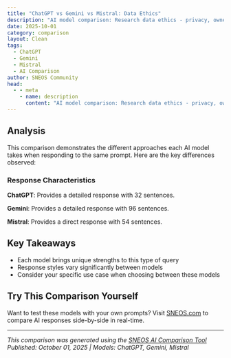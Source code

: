 ```yaml
---
title: "ChatGPT vs Gemini vs Mistral: Data Ethics"
description: "AI model comparison: Research data ethics - privacy, ownership, sharing responsibilities..."
date: 2025-10-01
category: comparison
layout: Clean
tags:
  - ChatGPT
  - Gemini
  - Mistral
  - AI Comparison
author: SNEOS Community
head:
  - - meta
    - name: description
      content: "AI model comparison: Research data ethics - privacy, ownership, sharing responsibilities..."
---
```


<ChatComparison
  title="ChatGPT vs Gemini vs Mistral: Data Ethics"
  prompt="Research data ethics - privacy, ownership, sharing responsibilities"
  :responses='{
    "ChatGPT": "Certainly! Here\u2019s an overview of key aspects of **research data ethics** focusing on **privacy, ownership, and sharing responsibilities**:\n\n### 1. Privacy in Research Data\n- **Definition**: Privacy concerns the protection of personal information that can identify individuals directly or indirectly.\n- **Importance**: Researchers must safeguard participants\u0027 sensitive data to prevent harm, discrimination, or misuse.\n- **Key Practices**:\n  - **Informed Consent**: Participants should be informed about what data is collected, how it will be used, and who will access it.\n  - **Anonymization/Pseudonymization**: De-identifying data to protect identities.\n  - **Data Minimization**: Collecting only the data necessary for the research purpose.\n  - **Secure Data Storage**: Using encryption, secure servers, and access controls.\n  - **Compliance with Laws**: Abiding by regulations like GDPR (EU), HIPAA (US), or other local data protection laws.\n\n### 2. Ownership of Research Data\n- **Definition**: Ownership refers to the rights and responsibilities associated with controlling and managing the data.\n- **Stakeholders**:\n  - **Researchers**: Often generate and manage data, have control over its initial handling.\n  - **Institutions**: Universities or research bodies may claim ownership or stewardship.\n  - **Participants**: Have ethical claims and rights over their personal data.\n  - **Funders**: May impose conditions regarding data ownership and access.\n- **Considerations**:\n  - Clarifying ownership in research agreements/contracts.\n  - Recognizing participants\u2019 rights to privacy and possibly to their own data.\n  - Institutional policies often govern data ownership, especially when using institutional resources.\n\n### 3. Sharing Responsibilities in Research Data\n- **Data Sharing** is critical for transparency, reproducibility, and advancing science, but must balance ethical concerns.\n- **Responsibilities include**:\n  - **Ensuring Privacy**: Sharing data without compromising confidentiality.\n  - **Obtaining Consent for Sharing**: Participants should be informed if data will be shared beyond the original research team.\n  - **Data Management Plans (DMPs)**: Detail how data will be handled, shared, and preserved.\n  - **Respecting Intellectual Property**: Acknowledge data creators and respect use restrictions.\n  - **Open Access vs Restricted Access**: Deciding when data can be fully open or require controlled access to protect privacy.\n  - **Accountability**: Researchers responsible for proper data handling throughout the research lifecycle.\n\n### Ethical Frameworks and Guidelines\n- **The Belmont Report**: Ethical principles for human subjects research\u2014respect for persons, beneficence, and justice.\n- **FAIR Principles**: For data management: Findable, Accessible, Interoperable, and Reusable.\n- **OECD Principles on Research Data**: Encourage open sharing while respecting privacy and intellectual property.\n\n### Summary\nEthical research data practices require balancing openness with participants\u2019 privacy rights, clarifying ownership among stakeholders, and responsibly sharing data to advance knowledge. Researchers must follow established guidelines, obtain proper consent, protect data security, and maintain transparency to uphold trust and integrity in research.\n\n---\n\nIf you want, I can provide case studies, specific regulations by region, or tools for ethical data management.",
    "Gemini": "Okay, let\u0027s delve into the crucial topic of data ethics, focusing on privacy, ownership, and sharing responsibilities.  This is a complex and evolving field, so I\u0027ll provide a comprehensive overview with key concepts, considerations, and examples.\n\n**What is Data Ethics?**\n\nData ethics is a branch of ethics that evaluates data practices with the aim of identifying and recommending morally good courses of action.  It encompasses the moral obligations of collecting, generating, using, and disseminating data, with a particular focus on minimizing harm and maximizing benefit to individuals and society.  It considers the societal impact and potential biases that can arise from data-driven technologies.\n\n**Core Principles \u0026 Considerations**\n\n*   **Transparency:**  Being open and honest about how data is collected, used, and shared.  This includes clear communication with individuals about data practices and the potential implications.\n*   **Fairness:**  Ensuring that data practices do not discriminate against individuals or groups based on protected characteristics (e.g., race, gender, religion). Addressing bias in algorithms and data sets is critical.\n*   **Accountability:**  Establishing clear lines of responsibility for data practices.  Organizations should be able to demonstrate that they are taking appropriate steps to protect data and prevent harm.\n*   **Beneficence:**  Striving to use data for good and to maximize benefits for individuals and society.\n*   **Non-Maleficence (Do No Harm):**  Avoiding the use of data in ways that could cause harm, whether physical, psychological, economic, or reputational.\n*   **Respect for Persons:**  Treating individuals as autonomous agents and respecting their rights and dignity.  This includes obtaining informed consent for data collection and use.\n*   **Justice:** Ensuring that the benefits and burdens of data practices are distributed fairly across society.\n\n**I. Privacy**\n\nPrivacy is a fundamental human right and a cornerstone of data ethics.  It concerns the right of individuals to control their personal information and to be free from unwarranted intrusion.\n\n*   **Key Considerations:**\n    *   **Data Minimization:** Collecting only the data that is necessary for a specific purpose.\n    *   **Purpose Limitation:** Using data only for the purpose for which it was collected and disclosed.\n    *   **Data Security:** Protecting data from unauthorized access, use, or disclosure.\n    *   **Anonymization \u0026 Pseudonymization:**  Techniques for reducing the identifiability of data, but with careful consideration of the limitations and potential for re-identification.\n    *   **Informed Consent:**  Obtaining explicit and informed consent from individuals before collecting and using their personal data. Consent should be freely given, specific, informed, and unambiguous.  It should also be easy to withdraw.\n    *   **Data Retention:**  Establishing clear policies for how long data will be retained and when it will be securely deleted.\n    *   **Right to Access, Rectification, and Erasure (Right to be Forgotten):**  Giving individuals the right to access their data, to correct inaccuracies, and to request that their data be deleted.\n*   **Challenges:**\n    *   **Big Data \u0026 Data Aggregation:**  Combining data from multiple sources can reveal sensitive information that would not be apparent from any single source.\n    *   **Inference:**  Drawing conclusions about individuals based on their data, even if the data itself is not explicitly revealing.\n    *   **Algorithmic Bias:**  Algorithms can perpetuate and amplify existing biases, leading to discriminatory outcomes.\n    *   **Surveillance Capitalism:** The economic system centered around the commodification of personal data for profit.\n    *   **The Internet of Things (IoT):**  The proliferation of connected devices raises new privacy concerns as vast amounts of data are collected about individuals\u0027 activities and environments.\n*   **Examples:**\n    *   A social media company collecting data on user activity to target advertising. Ethical considerations include transparency about data collection practices, obtaining informed consent, and protecting user data from unauthorized access.\n    *   A healthcare provider using patient data to improve treatment outcomes. Ethical considerations include protecting patient privacy, obtaining informed consent, and ensuring that data is used fairly and equitably.\n    *   Facial recognition technology used for surveillance.  Ethical concerns arise regarding the potential for mass surveillance, bias in facial recognition algorithms, and the impact on civil liberties.\n\n**II. Data Ownership**\n\nData ownership is a complex and debated issue. It raises questions about who has the right to control, use, and profit from data.\n\n*   **Key Considerations:**\n    *   **Legal Frameworks:**  Current legal frameworks often grant data ownership to the entity that collects or creates the data, but this is not always clear-cut.\n    *   **Individual Rights:**  Individuals have a right to control their personal data, even if they do not technically \u0022own\u0022 it.\n    *   **Data as a Common Resource:**  Some argue that data should be treated as a common resource, with benefits shared by society as a whole.\n    *   **Data Trusts:**  A legal structure where a trustee manages data on behalf of beneficiaries, protecting their interests and ensuring responsible use.\n    *   **Data Cooperatives:**  Organizations owned and controlled by their members, who collectively decide how their data is used.\n*   **Challenges:**\n    *   **Defining \u0022Ownership\u0022:**  What does it mean to \u0022own\u0022 data? Does it mean the right to control its use, to profit from it, or something else?\n    *   **Data Portability:**  The ability of individuals to easily transfer their data from one service provider to another.\n    *   **Data Interoperability:**  The ability of different systems to exchange and use data.\n    *   **Asymmetric Power:**  Large tech companies often have far more power than individuals when it comes to data.\n    *   **The Value of Derived Data:** Who owns the insights and value created from processing and analyzing data?\n*   **Examples:**\n    *   A company collecting data on its customers\u0027 purchasing habits.  The company may argue that it owns the data, but customers may argue that they have a right to control how their data is used.\n    *   A researcher collecting data from human subjects for a scientific study. The researcher has a responsibility to protect the privacy of the subjects and to use the data ethically. The university employing the researcher might have certain ownership rights for the generated dataset.\n    *   Open data initiatives where governments and organizations make data publicly available.  While the data is publicly accessible, there may still be restrictions on its use or redistribution.\n\n**III. Sharing Responsibilities**\n\nData sharing is essential for scientific research, innovation, and public policy. However, it also raises ethical concerns that must be addressed.\n\n*   **Key Considerations:**\n    *   **Data Use Agreements:**  Contracts that specify the terms under which data can be shared and used.\n    *   **Data Governance:**  Establishing policies and procedures for managing data sharing, including access control, security, and compliance with regulations.\n    *   **Data Ethics Review Boards:**  Committees that review data sharing proposals to ensure that they are ethically sound and that privacy is protected.\n    *   **Federated Learning:** A machine learning technique that allows models to be trained on decentralized data without sharing the raw data itself.\n    *   **Differential Privacy:** A technique that adds noise to data to protect the privacy of individuals while still allowing for meaningful analysis.\n    *   **Secure Multi-Party Computation (SMPC):**  A cryptographic technique that allows multiple parties to compute a function on their private data without revealing the data to each other.\n    *   **Data Provenance:**  Tracking the origins and transformations of data to ensure its quality and trustworthiness.\n*   **Challenges:**\n    *   **Balancing Openness and Privacy:**  Finding ways to share data openly while protecting the privacy of individuals.\n    *   **Data Security Risks:**  Protecting data from unauthorized access or breaches during sharing.\n    *   **Data Quality Issues:**  Ensuring that shared data is accurate, complete, and consistent.\n    *   **Data Bias:**  Addressing bias in data that is shared, as this can lead to discriminatory outcomes.\n    *   **Misuse of Shared Data:**  Preventing shared data from being used for unintended or unethical purposes.\n*   **Examples:**\n    *   Researchers sharing medical data to develop new treatments. Ethical considerations include protecting patient privacy, obtaining informed consent, and ensuring that data is used fairly and equitably.\n    *   Government agencies sharing data to improve public services.  Ethical considerations include protecting citizen privacy, ensuring data security, and preventing data from being used for discriminatory purposes.\n    *   Companies sharing data to develop new products and services. Ethical considerations include protecting customer privacy, ensuring data security, and preventing data from being used to exploit or manipulate consumers.\n\n**Regulations and Guidelines**\n\nSeveral regulations and guidelines address data ethics, privacy, and data sharing. Some prominent examples include:\n\n*   **GDPR (General Data Protection Regulation):** The European Union\u0027s data protection law that sets strict rules for the collection, use, and sharing of personal data.\n*   **CCPA (California Consumer Privacy Act):**  A California law that gives consumers more control over their personal information.\n*   **HIPAA (Health Insurance Portability and Accountability Act):**  A US law that protects the privacy of patient health information.\n*   **OECD Privacy Principles:** A set of international guidelines for the protection of privacy.\n*   **FAIR Data Principles (Findable, Accessible, Interoperable, Reusable):** Guidelines for managing and sharing scientific data.\n*   **Various AI ethics frameworks:** Many organizations and governments have developed AI ethics frameworks that address data ethics issues related to artificial intelligence.\n\n**Conclusion**\n\nData ethics is a critical and evolving field.  As data becomes increasingly central to our lives, it is essential to develop ethical frameworks and practices that protect privacy, promote fairness, and ensure that data is used for the benefit of individuals and society.  By carefully considering the ethical implications of data practices, we can harness the power of data while mitigating its risks.  This requires ongoing dialogue, collaboration, and a commitment to responsible data stewardship. Remember to consult with ethicists and legal professionals when making decisions about data practices.\n",
    "Mistral": "Research data ethics is a critical aspect of conducting responsible and trustworthy research. It encompasses several key areas, including privacy, ownership, and sharing responsibilities. Here\u2019s a detailed overview of each:\n\n### Privacy\n1. **Informed Consent**: Ensure that participants are fully informed about the nature of the research, the data being collected, how it will be used, and any potential risks. Obtain explicit consent before collecting data.\n2. **Anonymization and Pseudonymization**: Protect the identity of research participants by anonymizing or pseudonymizing data. Anonymization involves removing all identifiable information, while pseudonymization replaces identifiable information with artificial identifiers.\n3. **Data Security**: Implement robust security measures to protect data from unauthorized access, breaches, and misuse. This includes encryption, secure storage, and access controls.\n4. **Data Minimization**: Collect only the data that is necessary for the research objectives. Avoid collecting unnecessary personal information.\n5. **Transparency**: Be transparent about data collection, storage, and usage practices. Provide clear information to participants about how their data will be handled.\n\n### Ownership\n1. **Intellectual Property**: Determine who owns the data generated from the research. This can include the researchers, the institution, funding agencies, or even the participants themselves. Clear agreements should be established at the outset.\n2. **Data Stewardship**: Establish guidelines for data stewardship, including who is responsible for managing, maintaining, and ensuring the integrity of the data.\n3. **Collaborative Agreements**: In collaborative research, establish clear agreements on data ownership and sharing responsibilities among all parties involved.\n\n### Sharing Responsibilities\n1. **Data Sharing Policies**: Develop and adhere to data sharing policies that outline when, how, and with whom data can be shared. This includes considerations for open access, restricted access, and embargo periods.\n2. **Ethical Considerations**: Ensure that data sharing does not compromise the privacy or rights of research participants. Consider the potential risks and benefits of sharing data.\n3. **Data Documentation**: Provide comprehensive documentation for shared data, including metadata, methodologies, and any limitations or caveats.\n4. **Legal and Regulatory Compliance**: Ensure that data sharing complies with relevant laws, regulations, and institutional policies. This includes data protection laws such as GDPR, HIPAA, and others.\n5. **Community Standards**: Adhere to community standards and best practices for data sharing within the specific field of research. This may include using standardized data formats and repositories.\n\n### Best Practices\n1. **Ethics Review**: Submit research proposals to an ethics review board or committee to ensure compliance with ethical standards and guidelines.\n2. **Training and Education**: Provide training and education for researchers on data ethics, privacy, and sharing responsibilities.\n3. **Continuous Monitoring**: Regularly review and update data management practices to ensure they remain ethical and compliant with evolving standards and regulations.\n4. **Stakeholder Engagement**: Engage with stakeholders, including participants, funders, and the broader research community, to ensure that data ethics are considered from multiple perspectives.\n\n### Challenges\n1. **Balancing Privacy and Utility**: Striking a balance between protecting participant privacy and ensuring that the data is useful for research purposes.\n2. **Cross-Border Data Sharing**: Navigating the complexities of sharing data across international borders, where different legal and ethical frameworks may apply.\n3. **Emerging Technologies**: Addressing ethical challenges posed by emerging technologies, such as AI and machine learning, which may involve large-scale data collection and analysis.\n\nBy addressing these key areas, researchers can ensure that their data practices are ethical, transparent, and respectful of participants\u0027 rights and privacy."
  }'
  published-date="10:39"
/>

## Analysis

This comparison demonstrates the different approaches each AI model takes when responding to the same prompt. Here are the key differences observed:

### Response Characteristics

**ChatGPT**: Provides a detailed response with 32 sentences. 

**Gemini**: Provides a detailed response with 96 sentences. 

**Mistral**: Provides a direct response with 54 sentences. 

## Key Takeaways

- Each model brings unique strengths to this type of query
- Response styles vary significantly between models
- Consider your specific use case when choosing between these models

## Try This Comparison Yourself

Want to test these models with your own prompts? Visit [SNEOS.com](https://sneos.com) to compare AI responses side-by-side in real-time.

---

*This comparison was generated using the [SNEOS AI Comparison Tool](https://sneos.com)*
*Published: October 01, 2025 | Models: ChatGPT, Gemini, Mistral*
